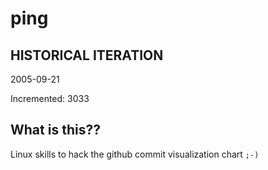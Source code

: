 # ping

## HISTORICAL ITERATION
2005-09-21

Incremented: 3033

## What is this?? 
Linux skills to hack the github commit visualization chart `;-)`
